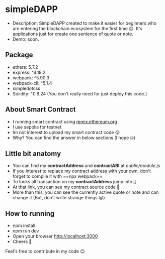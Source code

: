 # simpleDAPP
- Description: SimpleDAPP created to make it easier for beginners who are entering the blockchain ecosystem for the first time 😊. It's applications just for create one sentence of quote or note.
- Demo: soon.

## Package
- ethers: 5.7.2
- express: ^4.18.2
- webpack: ^5.90.3
- webpack-cli: ^5.1.4
- simpledotcss
- Solidity: ^0.8.24 (You don't really need for just deploy this code.)

## About Smart Contract
- I running smart contract using [remix.ethereum.org](https://remix.ethereum.org)
- I use sepolia for testnet
- Im not interest to upload my smart contract code 😝 
- Why? You can find the answer in below sections (I hope 🤐) 

## Little bit anatomy
- You can find my **contractAddress** and **contractABI** at *public/module.js*
- If you interest to replace my contract address with your own, don't forget to compile it with ==npx webpack==
- To looks all transaction on my **contractAddress** jump into [it](https://sepolia.etherscan.io/address/0x78ca25ea6c99366772be3a9869b12b0e7ace5409)
- At that link, you can see my contract source code 🤫
- More than this, you can see the currently active quote or note and can change it (But, don't write strange things 😒)

## How to running
- npm install
- npm run dev
- Open your browser [http://localhost:3000](http://localhost:3000)
- Cheers 🍻

Feel's free to contribute in my code 😉